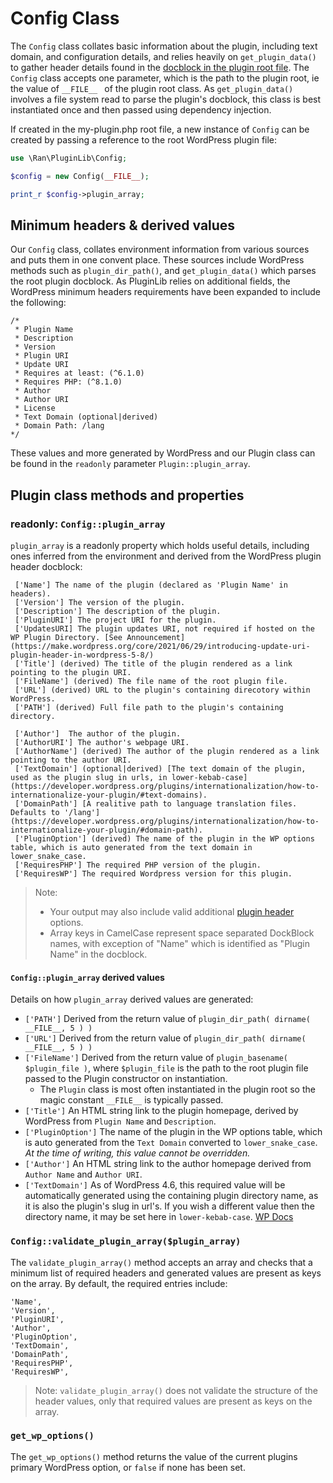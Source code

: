# Config Class

The `Config` class collates basic information about the plugin, including text domain, and configuration details, and relies heavily on `get_plugin_data()` to gather header details found in the [docblock in the plugin root file](https://codex.wordpress.org/File_Header). The `Config` class accepts one parameter, which is the path to the plugin root, ie the value of `__FILE__ ` of the plugin root class.
As `get_plugin_data()` involves a file system read to parse the plugin's docblock, this class is best instantiated once and then passed using dependency injection.

If created in the my-plugin.php root file, a new instance of `Config` can be created by passing a reference to the root WordPress plugin file:

```php
use \Ran\PluginLib\Config;

$config = new Config(__FILE__);

print_r $config->plugin_array;
```

## Minimum headers & derived values

Our `Config` class, collates environment information from various sources and puts them in one convent place. These sources include WordPress methods such as `plugin_dir_path()`, and `get_plugin_data()` which parses the root plugin docblock. As PluginLib relies on additional fields, the WordPress minimum headers requirements have been expanded to include the following:

    /*
     * Plugin Name
     * Description
     * Version
     * Plugin URI
     * Update URI
     * Requires at least: (^6.1.0)
     * Requires PHP: (^8.1.0)
     * Author
     * Author URI
     * License
     * Text Domain (optional|derived)
     * Domain Path: /lang
    */

These values and more generated by WordPress and our Plugin class can be found in the `readonly` parameter `Plugin::plugin_array`.

## Plugin class methods and properties

### readonly: `Config::plugin_array`

`plugin_array` is a readonly property which holds useful details, including ones inferred from the environment and derived from the WordPress plugin header docblock:

     ['Name'] The name of the plugin (declared as 'Plugin Name' in headers).
     ['Version'] The version of the plugin.
     ['Description'] The description of the plugin.
     ['PluginURI'] The project URI for the plugin.
     ['UpdatesURI] The plugin updates URI, not required if hosted on the WP Plugin Directory. [See Announcement](https://make.wordpress.org/core/2021/06/29/introducing-update-uri-plugin-header-in-wordpress-5-8/)
     ['Title'] (derived) The title of the plugin rendered as a link pointing to the plugin URI.
     ['FileName'] (derived) The file name of the root plugin file.
     ['URL'] (derived) URL to the plugin's containing direcotory within WordPress.
     ['PATH'] (derived) Full file path to the plugin's containing directory.

     ['Author']  The author of the plugin.
     ['AuthorURI'] The author's webpage URI.
     ['AuthorName'] (derived) The author of the plugin rendered as a link pointing to the author URI.
     ['TextDomain'] (optional|derived) [The text domain of the plugin, used as the plugin slug in urls, in lower-kebab-case](https://developer.wordpress.org/plugins/internationalization/how-to-internationalize-your-plugin/#text-domains).
     ['DomainPath'] [A realitive path to language translation files. Defaults to '/lang'](https://developer.wordpress.org/plugins/internationalization/how-to-internationalize-your-plugin/#domain-path).
     ['PluginOption'] (derived) The name of the plugin in the WP options table, which is auto generated from the text domain in lower_snake_case.
     ['RequiresPHP'] The required PHP version of the plugin.
     ['RequiresWP'] The required Wordpress version for this plugin.

> Note:
>
> -   Your output may also include valid additional [plugin header](https://developer.wordpress.org/plugins/plugin-basics/header-requirements/) options.
> -   Array keys in CamelCase represent space separated DockBlock names, with exception of "Name" which is identified as "Plugin Name" in the docblock.

#### `Config::plugin_array` derived values

Details on how `plugin_array` derived values are generated:

-   `['PATH']` Derived from the return value of `plugin_dir_path( dirname( __FILE__, 5 ) )`
-   `['URL']` Derived from the return value of `plugin_dir_path( dirname( __FILE__, 5 ) )`
-   `['FileName']` Derived from the return value of `plugin_basename( $plugin_file )`, where `$plugin_file` is the path to the root plugin file passed to the Plugin constructor on instantiation.
    -   The `Plugin` class is most often instantiated in the plugin root so the magic constant `__FILE__` is typically passed.
-   `['Title']` An HTML string link to the plugin homepage, derived by WordPress from `Plugin Name` and `Description`.
-   `['PluginOption']` The name of the plugin in the WP options table, which is auto generated from the `Text Domain` converted to `lower_snake_case`. _At the time of writing, this value cannot be overridden._
-   `['Author']` An HTML string link to the author homepage derived from `Author Name` and `Author URI`.
-   `['TextDomain']` As of WordPress 4.6, this required value will be automatically generated using the containing plugin directory name, as it is also the plugin's slug in url's. If you wish a different value then the directory name, it may be set here in `lower-kebab-case`. [WP Docs](https://developer.wordpress.org/plugins/internationalization/how-to-internationalize-your-plugin/#text-domains)

### `Config::validate_plugin_array($plugin_array)`

The `validate_plugin_array()` method accepts an array and checks that a minimum list of required headers and generated values are present as keys on the array. By default, the required entries include:

    'Name',
    'Version',
    'PluginURI',
    'Author',
    'PluginOption',
    'TextDomain',
    'DomainPath',
    'RequiresPHP',
    'RequiresWP',

> Note: `validate_plugin_array()` does not validate the structure of the header values, only that required values are present as keys on the array.

### `get_wp_options()`

The `get_wp_options()` method returns the value of the current plugins primary WordPress option, or `false` if none has been set.
